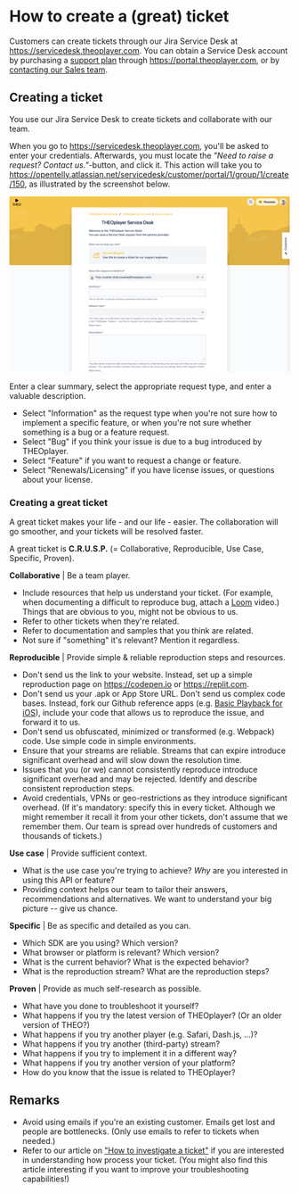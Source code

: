 # How to create a (great) ticket

Customers can create tickets through our Jira Service Desk at https://servicedesk.theoplayer.com.
You can obtain a Service Desk account by purchasing a [support plan](https://www.theoplayer.com/supportplans) through https://portal.theoplayer.com,
or by [contacting our Sales team](https://www.theoplayer.com/pricing).

## Creating a ticket

You use our Jira Service Desk to create tickets and collaborate with our team.

When you go to https://servicedesk.theoplayer.com, you'll be asked to enter your credentials.
Afterwards, you must locate the _"Need to raise a request? Contact us."_-button, and click it.
This action will take you to https://opentelly.atlassian.net/servicedesk/customer/portal/1/group/1/create/150,
as illustrated by the screenshot below.

![THEOplayer Jira Service Desk](img/jira-service-desk.png)

Enter a clear summary, select the appropriate request type, and enter a valuable description.

- Select "Information" as the request type when you're not sure how to implement a specific feature,
  or when you're not sure whether something is a bug or a feature request.
- Select "Bug" if you think your issue is due to a bug introduced by THEOplayer.
- Select "Feature" if you want to request a change or feature.
- Select "Renewals/Licensing" if you have license issues, or questions about your license.

### Creating a great ticket

A great ticket makes your life - and our life - easier.
The collaboration will go smoother, and your tickets will be resolved faster.

A great ticket is **C.R.U.S.P.** (= Collaborative, Reproducible, Use Case, Specific, Proven).

**Collaborative** | Be a team player.

- Include resources that help us understand your ticket. (For example, when documenting a difficult to reproduce bug, attach a [Loom](https://www.loom.com/) video.) Things that are obvious to you, might not be obvious to us.
- Refer to other tickets when they're related.
- Refer to documentation and samples that you think are related.
- Not sure if "something" it's relevant? Mention it regardless.

**Reproducible** | Provide simple & reliable reproduction steps and resources.

- Don't send us the link to your website. Instead, set up a simple reproduction page on https://codepen.io or https://replit.com.
- Don't send us your .apk or App Store URL. Don't send us complex code bases. Instead, fork our Github reference apps (e.g. [Basic Playback for iOS](https://github.com/THEOplayer/samples-ios-sdk/tree/master/Basic-Playback)),
  include your code that allows us to reproduce the issue, and forward it to us.
- Don't send us obfuscated, minimized or transformed (e.g. Webpack) code. Use simple code in simple environments.
- Ensure that your streams are reliable. Streams that can expire
  introduce significant overhead and will slow down the resolution time.
- Issues that you (or we) cannot consistently reproduce introduce significant overhead
  and may be rejected. Identify and describe consistent reproduction steps.
- Avoid credentials, VPNs or geo-restrictions as they introduce significant overhead.
  (If it's mandatory: specify this in every ticket. Although we might remember it recall it from your other tickets, don't assume that we remember them. Our team is spread over hundreds of customers and thousands of tickets.)

**Use case** | Provide sufficient context.

- What is the use case you're trying to achieve? _Why_ are you interested in using this API or feature?
- Providing context helps our team to tailor their answers, recommendations and alternatives.
  We want to understand your big picture -- give us chance.

**Specific** | Be as specific and detailed as you can.

- Which SDK are you using? Which version?
- What browser or platform is relevant? Which version?
- What is the current behavior? What is the expected behavior?
- What is the reproduction stream? What are the reproduction steps?

**Proven** | Provide as much self-research as possible.

- What have you done to troubleshoot it yourself?
- What happens if you try the latest version of THEOplayer? (Or an older version of THEO?)
- What happens if you try another player (e.g. Safari, Dash.js, ...)?
- What happens if you try another (third-party) stream?
- What happens if you try to implement it in a different way?
- What happens if you try another version of your platform?
- How do you know that the issue is related to THEOplayer?

## Remarks

- Avoid using emails if you're an existing customer. Emails get lost and people are bottlenecks. (Only use emails to refer to tickets when needed.)
- Refer to our article on ["How to investigate a ticket"](70-how-to-investigate-a-ticket.md) if you are interested in understanding how process your ticket.
  (You might also find this article interesting if you want to improve your troubleshooting capabilities!)
